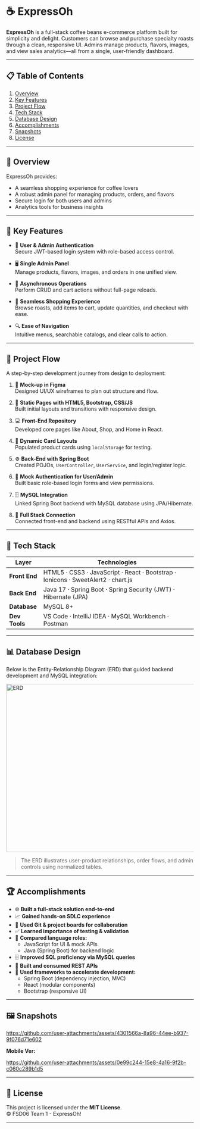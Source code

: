 # ☕ ExpressOh

**ExpressOh** is a full-stack coffee beans e-commerce platform built for simplicity and delight. Customers can browse and purchase specialty roasts through a clean, responsive UI. Admins manage products, flavors, images, and view sales analytics—all from a single, user-friendly dashboard. 

---

## 📋 Table of Contents

1. [Overview](#-overview)  
2. [Key Features](#-key-features)  
3. [Project Flow](#-project-flow)  
4. [Tech Stack](#-tech-stack)  
5. [Database Design](#-database-design)  
6. [Accomplishments](#-accomplishments)  
7. [Snapshots](#-snapshots)  
8. [License](#-license)

---

## 🧩 Overview

ExpressOh provides:

- A seamless shopping experience for coffee lovers  
- A robust admin panel for managing products, orders, and flavors  
- Secure login for both users and admins  
- Analytics tools for business insights

---

## 🌟 Key Features

- 🔐 **User & Admin Authentication**  
  Secure JWT-based login system with role-based access control.

- 🖥️ **Single Admin Panel**  
  Manage products, flavors, images, and orders in one unified view.

- 🔄 **Asynchronous Operations**  
  Perform CRUD and cart actions without full-page reloads.

- 🛒 **Seamless Shopping Experience**  
  Browse roasts, add items to cart, update quantities, and checkout with ease.

- 🔍 **Ease of Navigation**  
  Intuitive menus, searchable catalogs, and clear calls to action.

---

## 🔄 Project Flow

A step-by-step development journey from design to deployment:

1. 🎨 **Mock-up in Figma**  
   Designed UI/UX wireframes to plan out structure and flow.

2. 🧱 **Static Pages with HTML5, Bootstrap, CSS/JS**  
   Built initial layouts and transitions with responsive design.

3. 💻 **Front-End Repository**  
   Developed core pages like About, Shop, and Home in React.

4. 🧩 **Dynamic Card Layouts**  
   Populated product cards using `localStorage` for testing.

5. ⚙️ **Back-End with Spring Boot**  
   Created POJOs, `UserController`, `UserService`, and login/register logic.

6. 🔐 **Mock Authentication for User/Admin**  
   Built basic role-based login forms and view permissions.

7. 🗄️ **MySQL Integration**  
   Linked Spring Boot backend with MySQL database using JPA/Hibernate.

8. 🔗 **Full Stack Connection**  
   Connected front-end and backend using RESTful APIs and Axios.

---

## 🧰 Tech Stack

| Layer       | Technologies                                                                 |
|-------------|------------------------------------------------------------------------------|
| **Front End** | HTML5 · CSS3 · JavaScript · React · Bootstrap · Ionicons · SweetAlert2 · chart.js |
| **Back End**  | Java 17 · Spring Boot · Spring Security (JWT) · Hibernate (JPA)              |
| **Database**  | MySQL 8+                                                                    |
| **Dev Tools** | VS Code · IntelliJ IDEA · MySQL Workbench · Postman                         |

---

## 📊 Database Design

Below is the Entity-Relationship Diagram (ERD) that guided backend development and MySQL integration:

<img width="672" height="452" alt="ERD" src="https://github.com/user-attachments/assets/8be38df0-333d-4c43-b1b2-7d40a7ab23f9" />


> The ERD illustrates user-product relationships, order flows, and admin controls using normalized tables.

---

## 🏆 Accomplishments

- 🌐 **Built a full-stack solution end-to-end**  
- 📈 **Gained hands-on SDLC experience**  
- 🤝 **Used Git & project boards for collaboration**  
- ✅ **Learned importance of testing & validation**  
- 🧩 **Compared language roles:**
  - JavaScript for UI & mock APIs  
  - Java (Spring Boot) for backend logic
- 🗄️ **Improved SQL proficiency via MySQL queries**  
- 🔗 **Built and consumed REST APIs**  
- 🚀 **Used frameworks to accelerate development:**  
  - Spring Boot (dependency injection, MVC)  
  - React (modular components)  
  - Bootstrap (responsive UI)

---

## 🖼️ Snapshots
https://github.com/user-attachments/assets/4301566a-8a96-44ee-b937-9f076d71e602

**Mobile Ver:**

https://github.com/user-attachments/assets/0e99c244-15e8-4a16-9f2b-c060c289b1d5

---

## 📄 License

This project is licensed under the **MIT License**.  
 © FSD06 Team 1 - ExpressOh!

---

